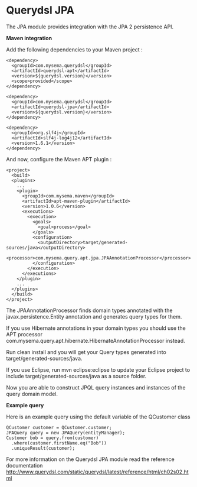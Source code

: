 # Querydsl JPA #

The JPA module provides integration with the JPA 2 persistence API.

**Maven integration**

 Add the following dependencies to your Maven project :

    <dependency>
      <groupId>com.mysema.querydsl</groupId>
      <artifactId>querydsl-apt</artifactId>
      <version>${querydsl.version}</version>
      <scope>provided</scope>
    </dependency>    
        
    <dependency>
      <groupId>com.mysema.querydsl</groupId>
      <artifactId>querydsl-jpa</artifactId>
      <version>${querydsl.version}</version>
    </dependency>
    
    <dependency>
      <groupId>org.slf4j</groupId>
      <artifactId>slf4j-log4j12</artifactId>
      <version>1.6.1</version>
    </dependency>   

And now, configure the Maven APT plugin :

    <project>
      <build>
      <plugins>
        ...
        <plugin>
          <groupId>com.mysema.maven</groupId>
          <artifactId>apt-maven-plugin</artifactId>
          <version>1.0.6</version>
          <executions>
            <execution>
              <goals>
                <goal>process</goal>
              </goals>
              <configuration>
                <outputDirectory>target/generated-sources/java</outputDirectory>
                <processor>com.mysema.query.apt.jpa.JPAAnnotationProcessor</processor>
              </configuration>
            </execution>
          </executions>
        </plugin>
        ...
      </plugins>
      </build>
    </project>

The JPAAnnotationProcessor finds domain types annotated with the javax.persistence.Entity annotation and generates query types for them.

If you use Hibernate annotations in your domain types you should use the APT processor com.mysema.query.apt.hibernate.HibernateAnnotationProcessor instead.

Run clean install and you will get your Query types generated into target/generated-sources/java.

If you use Eclipse, run mvn eclipse:eclipse to update your Eclipse project to include target/generated-sources/java as a source folder.

Now you are able to construct JPQL query instances and instances of the query domain model.     

**Example query**

Here is an example query using the default variable of the QCustomer class

    QCustomer customer = QCustomer.customer;
    JPAQuery query = new JPAQuery(entityManager);
    Customer bob = query.from(customer)
      .where(customer.firstName.eq("Bob"))
      .uniqueResult(customer);
      
For more information on the Querydsl JPA module read the reference documentation http://www.querydsl.com/static/querydsl/latest/reference/html/ch02s02.html      